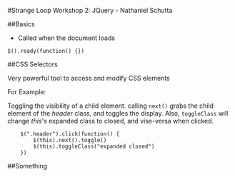#Strange Loop Workshop 2: JQuery - Nathaniel Schutta

##Basics 

* Called when the document loads

```$().ready(function() {})```


##CSS Selectors

Very powerful tool to access and modify CSS elements

For Example:

Toggling the visibility of a child element.  calling ```next()``` grabs the child element of the _header_ class, and toggles the display.  Also, ```toggleClass``` will change _this_'s expanded class to closed, and vise-versa when clicked.

```
    $(".header").click(function() {
        $(this).next().toggle()
        $(this).toggleClass("expanded closed")
    })
```


##Something

